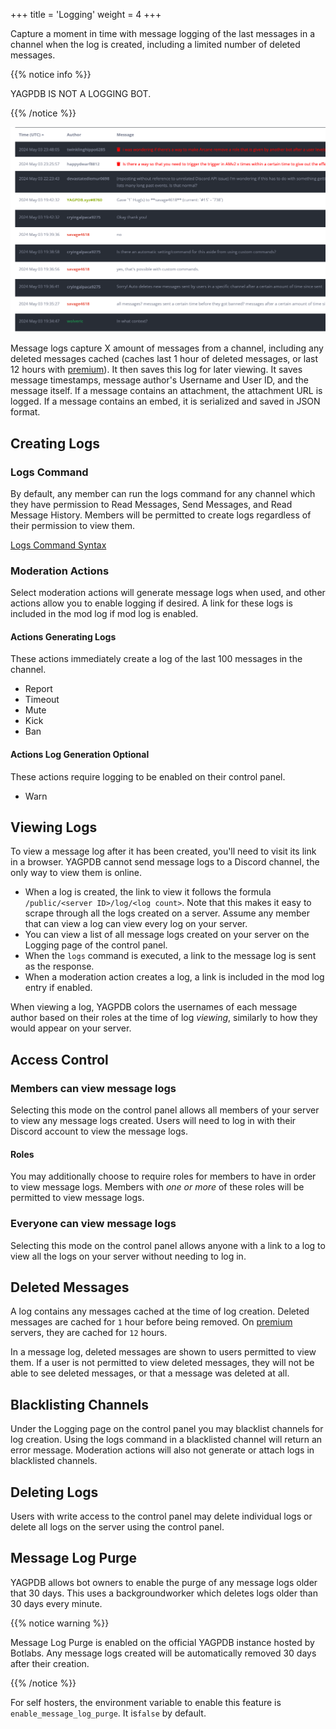 +++
title = 'Logging'
weight = 4
+++

Capture a moment in time with message logging of the last messages in a channel when the log is created, including a
limited number of deleted messages.

<!--more-->

{{% notice info %}}

YAGPDB IS NOT A LOGGING BOT.

{{% /notice %}}

![A message log from the YAGPDB support server](message_log_example.png)

Message logs capture X amount of messages from a channel, including any deleted messages cached (caches last 1 hour of
deleted messages, or last 12 hours with [premium](/premium)). It then saves this log for later viewing. It saves message
timestamps, message author's Username and User ID, and the message itself. If a message contains an attachment, the
attachment URL is logged. If a message contains an embed, it is serialized and saved in JSON format.

## Creating Logs

### Logs Command

By default, any member can run the logs command for any channel which they have permission to Read Messages, Send
Messages, and Read Message History. Members will be permitted to create logs regardless of their permission to view
them.

[Logs Command Syntax](/commands#logs)

### Moderation Actions

Select moderation actions will generate message logs when used, and other actions allow you to enable logging if
desired. A link for these logs is included in the mod log if mod log is enabled.

#### Actions Generating Logs

These actions immediately create a log of the last 100 messages in the channel.

- Report
- Timeout
- Mute
- Kick
- Ban

#### Actions Log Generation Optional

These actions require logging to be enabled on their control panel.

- Warn

## Viewing Logs

To view a message log after it has been created, you'll need to visit its link in a browser. YAGPDB cannot send message
logs to a Discord channel, the only way to view them is online.

- When a log is created, the link to view it follows the formula `/public/<server ID>/log/<log count>`. Note that this
  makes it easy to scrape through all the logs created on a server. Assume any member that can view a log can view every
  log on your server.
- You can view a list of all message logs created on your server on the Logging page of the control panel.
- When the `logs` command is executed, a link to the message log is sent as the response.
- When a moderation action creates a log, a link is included in the mod log entry if enabled.

When viewing a log, YAGPDB colors the usernames of each message author based on their roles at the time of log
*viewing*, similarly to how they would appear on your server.

## Access Control

### Members can view message logs

Selecting this mode on the control panel allows all members of your server to view any message logs created. Users will
need to log in with their Discord account to view the message logs.

#### Roles

You may additionally choose to require roles for members to have in order to view message logs. Members with *one or
more* of these roles will be permitted to view message logs.

### Everyone can view message logs

Selecting this mode on the control panel allows anyone with a link to a log to view all the logs on your server without
needing to log in.

## Deleted Messages

A log contains any messages cached at the time of log creation. Deleted messages are cached for `1` hour before being
removed. On [premium](/premium) servers, they are cached for `12` hours.

In a message log, deleted messages are shown to users permitted to view them. If a user is not permitted to view deleted
messages, they will not be able to see deleted messages, or that a message was deleted at all.

## Blacklisting Channels

Under the Logging page on the control panel you may blacklist channels for log creation. Using the logs command in a
blacklisted channel will return an error message. Moderation actions will also not generate or attach logs in
blacklisted channels.

## Deleting Logs

Users with write access to the control panel may delete individual logs or delete all logs on the server using the
control panel.

## Message Log Purge

YAGPDB allows bot owners to enable the purge of any message logs older that 30 days. This uses a backgroundworker which
deletes logs older than 30 days every minute.

{{% notice warning %}}

Message Log Purge is enabled on the official YAGPDB instance hosted by Botlabs. Any message logs created will be
automatically removed 30 days after their creation.

{{% /notice %}}

For self hosters, the environment variable to enable this feature is `enable_message_log_purge`. It is`false` by default.
